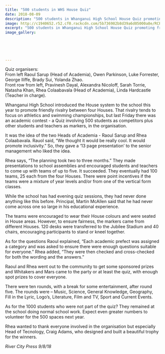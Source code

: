 ```yaml
---
title: "500 students in WHS House Quiz"
date: 2018-08-09
description: "500 students in Whanganui High School House Quiz promoting friendly rivalry..."
image: http://c1940652.r52.cf0.rackcdn.com/5b736982b8d39a6d05000a8e/RCP-article-photo.gif
excerpt: "500 students in Whanganui High School House Quiz promoting friendly rivalry."
image_gallery:
    
    
    
    
    
---
```


<p><span><span>Quiz organisers: <br />From left Raoul Sarup (Head of Academia), Owen Parkinson, Luke Forrester, George Iliffe, Brady Sui, Yolanda Zhao.<br /></span></span>Front row from left, Pravinesh Dayal, Alexandra Nicoloff, Sarah Torrie, Natasha Khan, Rhea Colaabavala (Head of Academia), Linda Hardcastle (Teacher in charge).</p>
<p>Whanganui High School introduced the House system to the school this year to promote friendly rivalry between four Houses. That rivalry tends to focus on athletics and swimming championships, but last Friday there was an academic contest - a Quiz involving 500 students as competitors plus other students and teachers as markers, in the organisation.</p>
<p>It was the idea of the two Heads of Academia - Raoul Sarup and Rhea Colaabavala. Rauo<span class="text_exposed_show">l said, &ldquo;We thought it would be really cool. It would promote inclusivity.&rdquo; So, they gave a &lsquo;13 page presentation&rsquo; to the senior management who liked the idea.<br /></span></p>
<p><span class="text_exposed_show">Rhea says, &ldquo;The planning took two to three months.&rdquo; They made presentations to school assemblies and encouraged students and teachers to come up with teams of up to five. It succeeded. They eventually had 100 teams, 25 each from the four Houses. There were point incentives if the teams were a mixture of year levels and/or from one of the vertical form classes.&nbsp;<br /></span></p>
<p><span class="text_exposed_show">While the school has had evening quiz sessions, they had never done anything like this before. Principal, Martin McAllen said that he had never come across one so large in his educational experience.<br /></span></p>
<p><span class="text_exposed_show">The teams were encouraged to wear their House colours and were seated in House areas. However, to ensure fairness, the markers came from different Houses. 120 desks were transferred to the Jubilee Stadium and 40 chairs, encouraging participants to stand or kneel together.&nbsp;<br /></span></p>
<p><span class="text_exposed_show">As for the questions Raoul explained, &ldquo;Each academic prefect was assigned a category and was asked to ensure there were enough questions suitable for everyone.&rdquo; Rhea added, &ldquo;They were then checked and cross-checked for both the wording and the answers.&rdquo;<br /></span></p>
<p><span class="text_exposed_show">Raoul and Rhea went out to the community to get some sponsored prizes and Whitakers and Mars came to the party or at least the quiz, with enough spot prizes to cover everyone.<br /></span></p>
<p><span class="text_exposed_show">There were ten rounds, with a break for some entertainment, after round five. The rounds were &ndash; Music, Science, General Knowledge, Geography, Fill in the Lyric, Logo&rsquo;s, Literature, Film and TV, Sport and Current Events.<br /></span></p>
<p><span class="text_exposed_show">As for the 1000 students who were not part of the quiz? They remained at the school doing normal school work. Expect even greater numbers to volunteer for the 500 spaces next year.<br /></span></p>
<p><span class="text_exposed_show">Rhea wanted to thank everyone involved in the organisation but especially Head of Tecnology, Craig Adams, who designed and built a beautiful trophy for the winners.</span></p>
<div class="text_exposed_show">
<p><em>River City Press 9/8/18</em></p>
</div>

